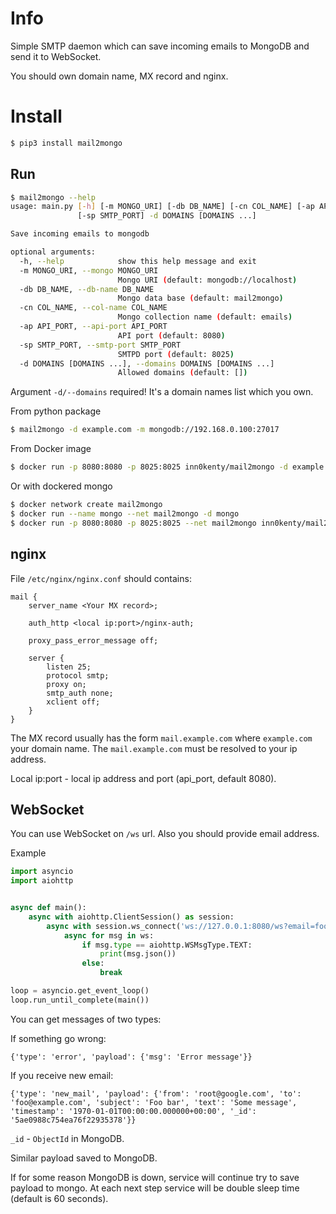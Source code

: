 # Info

Simple SMTP daemon which can save incoming emails to MongoDB and send it to WebSocket.

You should own domain name, MX record and nginx.

# Install

```bash
$ pip3 install mail2mongo
```

## Run

```bash
$ mail2mongo --help
usage: main.py [-h] [-m MONGO_URI] [-db DB_NAME] [-cn COL_NAME] [-ap API_PORT]
               [-sp SMTP_PORT] -d DOMAINS [DOMAINS ...]

Save incoming emails to mongodb

optional arguments:
  -h, --help            show this help message and exit
  -m MONGO_URI, --mongo MONGO_URI
                        Mongo URI (default: mongodb://localhost)
  -db DB_NAME, --db-name DB_NAME
                        Mongo data base (default: mail2mongo)
  -cn COL_NAME, --col-name COL_NAME
                        Mongo collection name (default: emails)
  -ap API_PORT, --api-port API_PORT
                        API port (default: 8080)
  -sp SMTP_PORT, --smtp-port SMTP_PORT
                        SMTPD port (default: 8025)
  -d DOMAINS [DOMAINS ...], --domains DOMAINS [DOMAINS ...]
                        Allowed domains (default: [])
```

Argument `-d/--domains` required! It's a domain names list which you own.

From python package

```bash
$ mail2mongo -d example.com -m mongodb://192.168.0.100:27017
```

From Docker image

```bash
$ docker run -p 8080:8080 -p 8025:8025 inn0kenty/mail2mongo -d example.com -m mongodb://192.168.0.100:27017
```

Or with dockered mongo

```bash
$ docker network create mail2mongo
$ docker run --name mongo --net mail2mongo -d mongo
$ docker run -p 8080:8080 -p 8025:8025 --net mail2mongo inn0kenty/mail2mongo -d example.com -m mongodb://mongo
```

## nginx

File `/etc/nginx/nginx.conf` should contains:

```
mail {
    server_name <Your MX record>;

    auth_http <local ip:port>/nginx-auth;

    proxy_pass_error_message off;

    server {
        listen 25;
        protocol smtp;
        proxy on;
        smtp_auth none;
        xclient off;
    }
}
```

The MX record usually has the form `mail.example.com` where `example.com` your domain name. The `mail.example.com` must be resolved to your ip address.

Local ip:port - local ip address and port (api_port, default 8080).

## WebSocket

You can use WebSocket on `/ws` url. Also you should provide email address.

Example

```python
import asyncio
import aiohttp


async def main():
    async with aiohttp.ClientSession() as session:
        async with session.ws_connect('ws://127.0.0.1:8080/ws?email=foo@example.com') as ws:
            async for msg in ws:
                if msg.type == aiohttp.WSMsgType.TEXT:
                    print(msg.json())
                else:
                    break

loop = asyncio.get_event_loop()
loop.run_until_complete(main())
```

You can get messages of two types:

If something go wrong:

```
{'type': 'error', 'payload': {'msg': 'Error message'}}
```

If you receive new email:

```
{'type': 'new_mail', 'payload': {'from': 'root@google.com', 'to': 'foo@example.com', 'subject': 'Foo bar', 'text': 'Some message', 'timestamp': '1970-01-01T00:00:00.000000+00:00', '_id': '5ae0988c754ea76f22935378'}}
```

`_id` - `ObjectId` in MongoDB.

Similar payload saved to MongoDB.

If for some reason MongoDB is down, service will continue try to save payload to mongo. At each next step service will be double sleep time (default is 60 seconds).

